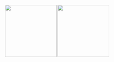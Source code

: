 <a href="https://github.com/migalmoreno">
  <img align="left" height="170px" src="https://github-readme-stats.vercel.app/api?username=migalmoreno&show_icons=true&theme=transparent&count_private=true&hide_border=true" />
</a>
<a href="https://github.com/migalmoreno">
  <img align="left" height="170px" src="https://github-readme-stats.vercel.app/api/top-langs?username=migalmoreno&layout=compact&show_icons=true&theme=transparent&langs_count=6&size_weight=0.5&count_weight=0.5&hide_border=true" />
</a>

<!--
### Hi there 👋
**migalmoreno/migalmoreno** is a ✨ _special_ ✨ repository because its `README.md` (this file) appears on your GitHub profile.

Here are some ideas to get you started:

- 🔭 I’m currently working on ...
- 🌱 I’m currently learning ...
- 👯 I’m looking to collaborate on ...
- 🤔 I’m looking for help with ...
- 💬 Ask me about ...
- 📫 How to reach me: ...
- 😄 Pronouns: ...
- ⚡ Fun fact: ...
-->
